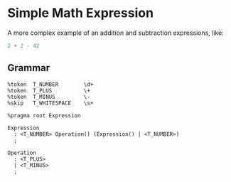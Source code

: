 # Simple Math Expression

A more complex example of an addition and subtraction expressions, like:

```php
2 + 2 - 42
```

## Grammar

```pp2
%token  T_NUMBER        \d+
%token  T_PLUS          \+
%token  T_MINUS         \-
%skip   T_WHITESPACE    \s+

%pragma root Expression

Expression
  : <T_NUMBER> Operation() (Expression() | <T_NUMBER>)
  ;

Operation
  : <T_PLUS>
  | <T_MINUS>
  ;
```
